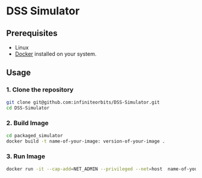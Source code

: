 # DSS Simulator

## Prerequisites
- Linux
- [Docker](https://docs.docker.com/get-docker/) installed on your system.

## Usage

### 1. Clone the repository
```bash
git clone git@github.com:infiniteorbits/DSS-Simulator.git
cd DSS-Simulator
```
### 2. Build Image
``` bash
cd packaged_simulator
docker build -t name-of-your-image: version-of-your-image .
```
### 3. Run Image
```bash
docker run -it --cap-add=NET_ADMIN --privileged --net=host  name-of-your-image: version-of-your-image
```
